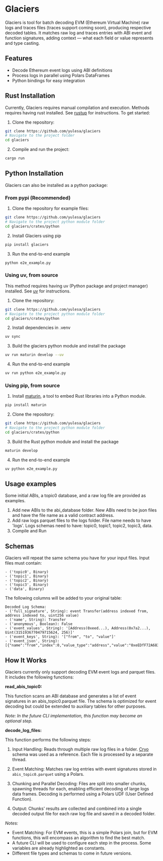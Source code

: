 # Glaciers

Glaciers is tool for batch decoding EVM (Ethereum Virtual Machine) raw logs and traces files (traces support coming soon), producing respective decoded tables. It matches raw log and traces entries with ABI event and function signatures, adding context — what each field or value represents and type casting.

## Features
- Decode Ethereum event logs using ABI definitions
- Process logs in parallel using Polars DataFrames
- Python bindings for easy integration

## Rust Installation
Currently, Glaciers requires manual compilation and execution. Methods requires having rust installed. See [rustup](https://rustup.rs/) for instructions. To get started:

1. Clone the repository:
```bash
git clone https://github.com/yulesa/glaciers
# Navigate to the project folder
cd glaciers
```
2. Compile and run the project:

```bash
cargo run
```



## Python Installation

Glaciers can also be installed as a python package:

### From pypi (Recommended)

1. Clone the repository for example files:
```bash
git clone https://github.com/yulesa/glaciers
# Navigate to the project python module folder
cd glaciers/crates/python
```
2. Install Glaciers using pip
```bash
pip install glaciers
```
3. Run the end-to-end example
```bash
python e2e_example.py
```

### Using uv, from source
This method requires having uv (Python package and project manager) installed. See [uv](https://docs.astral.sh/uv/getting-started/installation/) for instructions.

1. Clone the repository:
```bash
git clone https://github.com/yulesa/glaciers
# Navigate to the project python module folder
cd glaciers/crates/python
```
2. Install dependencies in .venv
```bash
uv sync
```
3.  Build the glaciers python module and install the package

```bash
uv run maturin develop --uv

```
4.  Run the end-to-end example

```bash
uv run python e2e_example.py
```

### Using pip, from source


1. Install [maturin](https://www.maturin.rs/), a tool to embed Rust libraries into a Python module. 
```bash
pip install maturin
```
2. Clone the repository:
```bash
git clone https://github.com/yulesa/glaciers
# Navigate to the project python module folder
cd glaciers/crates/python
```
3.  Build the Rust python module and install the package

```bash
maturin develop
```
4.  Run the end-to-end example

```bash
uv python e2e_example.py
```


## Usage examples

Some initial ABIs, a topic0 database, and a raw log file are provided as examples.

1. Add new ABIs to the abi_database folder. New ABIs need to be json files and have the file name as a valid contract address.
2. Add raw logs parquet files to the logs folder. File name needs to have 'logs'. Logs schemas need to have: topic0, topic1, topic2, topic3, data.
3. Compile and Run

## Schemas

Glaciers will repeat the same schema you have for your input files.
Input files must contain:

    - ('topic0', Binary)
    - ('topic1', Binary)
    - ('topic2', Binary)
    - ('topic3', Binary)
    - ('data', Binary)

The following columns will be added to your original table:

    Decoded Log Schema:
    - ('full_signature', String): event Transfer(address indexed from, address indexed to, uint256 value)
    - ('name', String): Transfer
    - ('anonymous', Boolean): False
    - ('event_values', String): '[Address(0xeed...), Address(0x7a2...), Uint(3151936770479715624, 256)]'
    - ('event_keys', String): '["from", "to", "value"]'
    - ('event_json', String): [{"name":"from","index":0,"value_type":"address","value":"0xeEDfF72A683058F8FF531e8c98575f920430FdC5"}...]

## How It Works
Glaciers currently only support decoding EVM event logs and parquet files. It includes the following functions:

**read_abis_topic0:** 

This function scans an ABI database and generates a list of event signatures in an abis_topic0.parquet file. The schema is optimized for event decoding but could be extended to auxiliary tables for other purposes.

*Note: In the future CLI implementation, this function may become an optional step.*

**decode_log_files:** 

This function performs the following steps:

1. Input Handling: Reads through multiple raw log files in a folder. [Cryo](https://github.com/paradigmxyz/cryo) schema was used as a reference. Each file is processed by a separate thread.

2. Event Matching: Matches raw log entries with event signatures stored in `abis_topic0.parquet` using a Polars. 

3. Chunking and Parallel Decoding: Files are split into smaller chunks, spawning threads for each, enabling efficient decoding of large logs data frames. Decoding is performed using a Polars UDF (User Defined Function).

4. Output: Chunks' results are collected and combined into a single decoded output file for each raw log file and saved in a decoded folder.

*Notes:*
- Event Matching: For EVM events, this is a simple Polars join, but for EVM functions, this will encompass an algorithm to find the best match.
- A future CLI will be used to configure each step in the process. Some variables are already highlighted as constants.
- Different file types and schemas to come in future versions.

